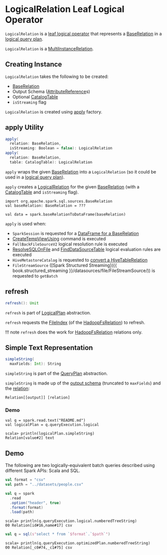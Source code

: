 # LogicalRelation Leaf Logical Operator

`LogicalRelation` is a [leaf logical operator](LeafNode.md) that represents a [BaseRelation](#relation) in a [logical query plan](LogicalPlan.md).

`LogicalRelation` is a [MultiInstanceRelation](MultiInstanceRelation.md).

## Creating Instance

`LogicalRelation` takes the following to be created:

* <span id="relation"> [BaseRelation](../BaseRelation.md)
* <span id="output"> Output Schema ([AttributeReference](../expressions/AttributeReference.md)s)
* <span id="catalogTable"> Optional [CatalogTable](../CatalogTable.md)
* <span id="isStreaming"> `isStreaming` flag

`LogicalRelation` is created using [apply](#apply) factory.

## <span id="apply"> apply Utility

```scala
apply(
  relation: BaseRelation,
  isStreaming: Boolean = false): LogicalRelation
apply(
  relation: BaseRelation,
  table: CatalogTable): LogicalRelation
```

`apply` wraps the given [BaseRelation](../BaseRelation.md) into a `LogicalRelation` (so it could be used in a [logical query plan](LogicalPlan.md)).

`apply` creates a [LogicalRelation](#creating-instance) for the given [BaseRelation](../BaseRelation.md) (with a [CatalogTable](../CatalogTable.md) and `isStreaming` flag).

```text
import org.apache.spark.sql.sources.BaseRelation
val baseRelation: BaseRelation = ???

val data = spark.baseRelationToDataFrame(baseRelation)
```

`apply` is used when:

* `SparkSession` is requested for a [DataFrame for a BaseRelation](../SparkSession.md#baseRelationToDataFrame)
* [CreateTempViewUsing](CreateTempViewUsing.md) command is executed
* `FallBackFileSourceV2` logical resolution rule is executed
* [ResolveSQLOnFile](../logical-analysis-rules/ResolveSQLOnFile.md) and [FindDataSourceTable](../logical-analysis-rules/FindDataSourceTable.md) logical evaluation rules are executed
* `HiveMetastoreCatalog` is requested to [convert a HiveTableRelation](../hive/HiveMetastoreCatalog.md#convertToLogicalRelation)
* `FileStreamSource` ([Spark Structured Streaming]({{ book.structured_streaming }}/datasources/file/FileStreamSource/)) is requested to `getBatch`

## <span id="refresh"> refresh

```scala
refresh(): Unit
```

`refresh` is part of [LogicalPlan](LogicalPlan.md#refresh) abstraction.

`refresh` requests the [FileIndex](../HadoopFsRelation.md#location) (of the [HadoopFsRelation](#relation)) to refresh.

!!! note
    `refresh` does the work for [HadoopFsRelation](../HadoopFsRelation.md) relations only.

## <span id="simpleString"> Simple Text Representation

```scala
simpleString(
  maxFields: Int): String
```

`simpleString` is part of the [QueryPlan](../catalyst/QueryPlan.md#simpleString) abstraction.

`simpleString` is made up of the [output schema](#output) (truncated to `maxFields`) and the [relation](#relation):

```text
Relation[[output]] [relation]
```

### <span id="simpleString-demo"> Demo

```text
val q = spark.read.text("README.md")
val logicalPlan = q.queryExecution.logical

scala> println(logicalPlan.simpleString)
Relation[value#2] text
```

## Demo

The following are two logically-equivalent batch queries described using different Spark APIs: Scala and SQL.

```scala
val format = "csv"
val path = "../datasets/people.csv"
```

```scala
val q = spark
  .read
  .option("header", true)
  .format(format)
  .load(path)
```

```text
scala> println(q.queryExecution.logical.numberedTreeString)
00 Relation[id#16,name#17] csv
```

```scala
val q = sql(s"select * from `$format`.`$path`")
```

```text
scala> println(q.queryExecution.optimizedPlan.numberedTreeString)
00 Relation[_c0#74,_c1#75] csv
```
